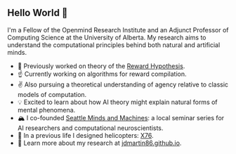 ## Hello World 👋

I'm a Fellow of the Openmind Research Institute and an Adjunct Professor of Computing Science at the University of Alberta. My research aims to understand the computational principles behind both natural and artificial minds.

- 🍒 Previously worked on theory of the [Reward Hypothesis](https://arxiv.org/pdf/2212.10420).
- ☝️ Currently working on algorithms for reward compilation.
- ✌️ Also pursuing a theoretical understanding of agency relative to classic models of computation.
- 💡 Excited to learn about how AI theory might explain natural forms of mental phenomena.
- 🏔️ I co-founded [Seattle Minds and Machines](https://seattlemindsandmachines.com/): a local seminar series for AI researchers and computational neuroscientists.  
- 🚁 In a previous life I designed helicopters: [X76](https://interactive.rotorandwing.com/matrix-the-digital-co-pilot/).
- 🔗 Learn more about my research at [jdmartin86.github.io](https://jdmartin86.github.io/).
